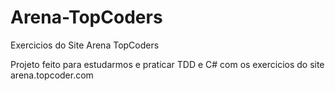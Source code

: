 # Arena-TopCoders
Exercicios do Site Arena TopCoders

Projeto feito para estudarmos e praticar TDD e C# com os exercicios do site arena.topcoder.com
